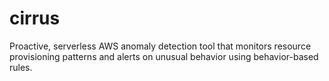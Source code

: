 # cirrus
Proactive, serverless AWS anomaly detection tool that monitors resource provisioning patterns and alerts on unusual behavior using behavior-based rules.

